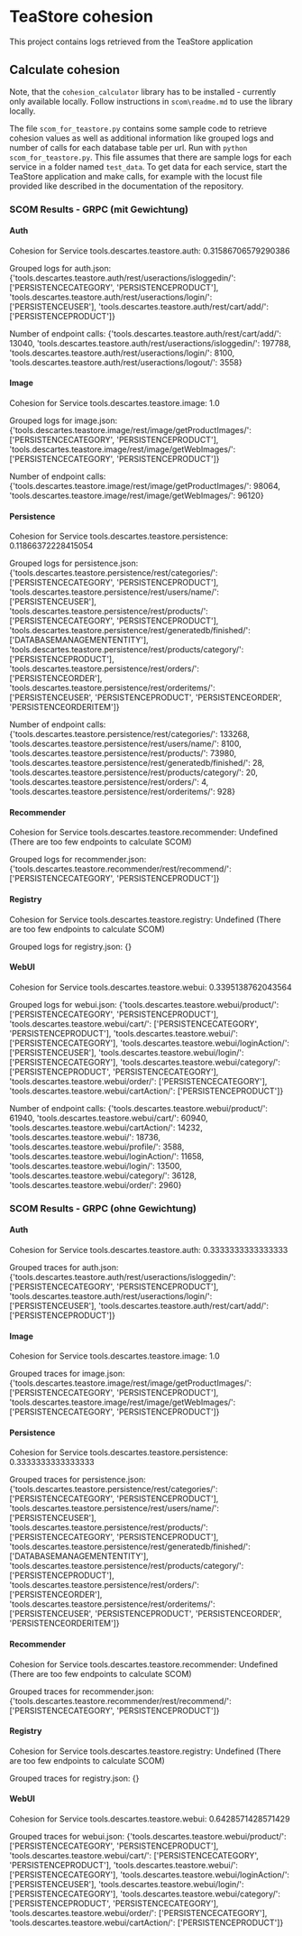 # TeaStore cohesion

This project contains logs retrieved from the TeaStore application

## Calculate cohesion

Note, that the `cohesion_calculator` library has to be installed - currently only available locally. Follow instructions in `scom\readme.md` to use the library locally.

The file `scom_for_teastore.py` contains some sample code to retrieve cohesion values as well as additional information like grouped logs and number of calls for each database table per url. Run with `python scom_for_teastore.py`. This file assumes that there are sample logs for each service in a folder named `test_data`. To get data for each service, start the TeaStore application and make calls, for example with the locust file provided like described in the documentation of the repository.

### SCOM Results - GRPC (mit Gewichtung)

#### Auth

Cohesion for Service tools.descartes.teastore.auth: 0.31586706579290386

Grouped logs for auth.json: {'tools.descartes.teastore.auth/rest/useractions/isloggedin/': ['PERSISTENCECATEGORY', 'PERSISTENCEPRODUCT'], 'tools.descartes.teastore.auth/rest/useractions/login/': ['PERSISTENCEUSER'], 'tools.descartes.teastore.auth/rest/cart/add/': ['PERSISTENCEPRODUCT']}

Number of endpoint calls: {'tools.descartes.teastore.auth/rest/cart/add/': 13040, 'tools.descartes.teastore.auth/rest/useractions/isloggedin/': 197788, 'tools.descartes.teastore.auth/rest/useractions/login/': 8100, 'tools.descartes.teastore.auth/rest/useractions/logout/': 3558}

#### Image

Cohesion for Service tools.descartes.teastore.image: 1.0

Grouped logs for image.json: {'tools.descartes.teastore.image/rest/image/getProductImages/': ['PERSISTENCECATEGORY', 'PERSISTENCEPRODUCT'], 'tools.descartes.teastore.image/rest/image/getWebImages/': ['PERSISTENCECATEGORY', 'PERSISTENCEPRODUCT']}

Number of endpoint calls: {'tools.descartes.teastore.image/rest/image/getProductImages/': 98064, 'tools.descartes.teastore.image/rest/image/getWebImages/': 96120}

#### Persistence

Cohesion for Service tools.descartes.teastore.persistence: 0.11866372228415054

Grouped logs for persistence.json: {'tools.descartes.teastore.persistence/rest/categories/': ['PERSISTENCECATEGORY', 'PERSISTENCEPRODUCT'], 'tools.descartes.teastore.persistence/rest/users/name/': ['PERSISTENCEUSER'], 'tools.descartes.teastore.persistence/rest/products/': ['PERSISTENCECATEGORY', 'PERSISTENCEPRODUCT'], 'tools.descartes.teastore.persistence/rest/generatedb/finished/': ['DATABASEMANAGEMENTENTITY'], 'tools.descartes.teastore.persistence/rest/products/category/': ['PERSISTENCEPRODUCT'], 'tools.descartes.teastore.persistence/rest/orders/': ['PERSISTENCEORDER'], 'tools.descartes.teastore.persistence/rest/orderitems/': ['PERSISTENCEUSER', 'PERSISTENCEPRODUCT', 'PERSISTENCEORDER', 'PERSISTENCEORDERITEM']}

Number of endpoint calls: {'tools.descartes.teastore.persistence/rest/categories/': 133268, 'tools.descartes.teastore.persistence/rest/users/name/': 8100, 'tools.descartes.teastore.persistence/rest/products/': 73980, 'tools.descartes.teastore.persistence/rest/generatedb/finished/': 28, 'tools.descartes.teastore.persistence/rest/products/category/': 20, 'tools.descartes.teastore.persistence/rest/orders/': 4, 'tools.descartes.teastore.persistence/rest/orderitems/': 928}

#### Recommender

Cohesion for Service tools.descartes.teastore.recommender: Undefined (There are too few endpoints to calculate SCOM)

Grouped logs for recommender.json: {'tools.descartes.teastore.recommender/rest/recommend/': ['PERSISTENCECATEGORY', 'PERSISTENCEPRODUCT']}

#### Registry

Cohesion for Service tools.descartes.teastore.registry: Undefined (There are too few endpoints to calculate SCOM)

Grouped logs for registry.json: {}

#### WebUI

Cohesion for Service tools.descartes.teastore.webui: 0.3395138762043564

Grouped logs for webui.json: {'tools.descartes.teastore.webui/product/': ['PERSISTENCECATEGORY', 'PERSISTENCEPRODUCT'], 'tools.descartes.teastore.webui/cart/': ['PERSISTENCECATEGORY', 'PERSISTENCEPRODUCT'], 'tools.descartes.teastore.webui/': ['PERSISTENCECATEGORY'], 'tools.descartes.teastore.webui/loginAction/': ['PERSISTENCEUSER'], 'tools.descartes.teastore.webui/login/': ['PERSISTENCECATEGORY'], 'tools.descartes.teastore.webui/category/': ['PERSISTENCEPRODUCT', 'PERSISTENCECATEGORY'], 'tools.descartes.teastore.webui/order/': ['PERSISTENCECATEGORY'], 'tools.descartes.teastore.webui/cartAction/': ['PERSISTENCEPRODUCT']}

Number of endpoint calls: {'tools.descartes.teastore.webui/product/': 61940, 'tools.descartes.teastore.webui/cart/': 60940, 'tools.descartes.teastore.webui/cartAction/': 14232, 'tools.descartes.teastore.webui/': 18736, 'tools.descartes.teastore.webui/profile/': 3588, 'tools.descartes.teastore.webui/loginAction/': 11658, 'tools.descartes.teastore.webui/login/': 13500, 'tools.descartes.teastore.webui/category/': 36128, 'tools.descartes.teastore.webui/order/': 2960}

### SCOM Results - GRPC (ohne Gewichtung)

#### Auth

Cohesion for Service tools.descartes.teastore.auth: 0.3333333333333333

Grouped traces for auth.json: {'tools.descartes.teastore.auth/rest/useractions/isloggedin/': ['PERSISTENCECATEGORY', 'PERSISTENCEPRODUCT'], 'tools.descartes.teastore.auth/rest/useractions/login/': ['PERSISTENCEUSER'], 'tools.descartes.teastore.auth/rest/cart/add/': ['PERSISTENCEPRODUCT']}

#### Image

Cohesion for Service tools.descartes.teastore.image: 1.0

Grouped traces for image.json: {'tools.descartes.teastore.image/rest/image/getProductImages/': ['PERSISTENCECATEGORY', 'PERSISTENCEPRODUCT'], 'tools.descartes.teastore.image/rest/image/getWebImages/': ['PERSISTENCECATEGORY', 'PERSISTENCEPRODUCT']}

#### Persistence

Cohesion for Service tools.descartes.teastore.persistence: 0.3333333333333333

Grouped traces for persistence.json: {'tools.descartes.teastore.persistence/rest/categories/': ['PERSISTENCECATEGORY', 'PERSISTENCEPRODUCT'], 'tools.descartes.teastore.persistence/rest/users/name/': ['PERSISTENCEUSER'], 'tools.descartes.teastore.persistence/rest/products/': ['PERSISTENCECATEGORY', 'PERSISTENCEPRODUCT'], 'tools.descartes.teastore.persistence/rest/generatedb/finished/': ['DATABASEMANAGEMENTENTITY'], 'tools.descartes.teastore.persistence/rest/products/category/': ['PERSISTENCEPRODUCT'], 'tools.descartes.teastore.persistence/rest/orders/': ['PERSISTENCEORDER'], 'tools.descartes.teastore.persistence/rest/orderitems/': ['PERSISTENCEUSER', 'PERSISTENCEPRODUCT', 'PERSISTENCEORDER', 'PERSISTENCEORDERITEM']}

#### Recommender

Cohesion for Service tools.descartes.teastore.recommender: Undefined (There are too few endpoints to calculate SCOM)

Grouped traces for recommender.json: {'tools.descartes.teastore.recommender/rest/recommend/': ['PERSISTENCECATEGORY', 'PERSISTENCEPRODUCT']}

#### Registry

Cohesion for Service tools.descartes.teastore.registry: Undefined (There are too few endpoints to calculate SCOM)

Grouped traces for registry.json: {}

#### WebUI

Cohesion for Service tools.descartes.teastore.webui: 0.6428571428571429

Grouped traces for webui.json: {'tools.descartes.teastore.webui/product/': ['PERSISTENCECATEGORY', 'PERSISTENCEPRODUCT'], 'tools.descartes.teastore.webui/cart/': ['PERSISTENCECATEGORY', 'PERSISTENCEPRODUCT'], 'tools.descartes.teastore.webui/': ['PERSISTENCECATEGORY'], 'tools.descartes.teastore.webui/loginAction/': ['PERSISTENCEUSER'], 'tools.descartes.teastore.webui/login/': ['PERSISTENCECATEGORY'], 'tools.descartes.teastore.webui/category/': ['PERSISTENCEPRODUCT', 'PERSISTENCECATEGORY'], 'tools.descartes.teastore.webui/order/': ['PERSISTENCECATEGORY'], 'tools.descartes.teastore.webui/cartAction/': ['PERSISTENCEPRODUCT']}
